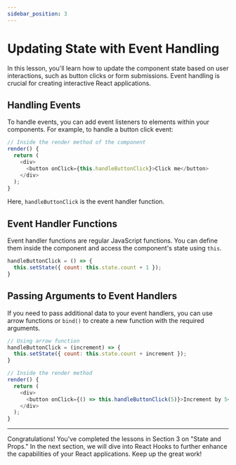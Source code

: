 ```yaml
---
sidebar_position: 3
---
```


# Updating State with Event Handling

In this lesson, you'll learn how to update the component state based on user interactions, such as button clicks or form submissions. Event handling is crucial for creating interactive React applications.

## Handling Events
   To handle events, you can add event listeners to elements within your components. For example, to handle a button click event:
   ```javascript
   // Inside the render method of the component
   render() {
     return (
       <div>
         <button onClick={this.handleButtonClick}>Click me</button>
       </div>
     );
   }
   ```
   Here, `handleButtonClick` is the event handler function.

## Event Handler Functions
   Event handler functions are regular JavaScript functions. You can define them inside the component and access the component's state using `this`.
   ```javascript
   handleButtonClick = () => {
     this.setState({ count: this.state.count + 1 });
   }
   ```

## Passing Arguments to Event Handlers
   If you need to pass additional data to your event handlers, you can use arrow functions or `bind()` to create a new function with the required arguments.
   ```javascript
   // Using arrow function
   handleButtonClick = (increment) => {
     this.setState({ count: this.state.count + increment });
   }

   // Inside the render method
   render() {
     return (
       <div>
         <button onClick={() => this.handleButtonClick(5)}>Increment by 5</button>
       </div>
     );
   }
   ```

---

Congratulations! You've completed the lessons in Section 3 on "State and Props." In the next section, we will dive into React Hooks to further enhance the capabilities of your React applications. Keep up the great work!

